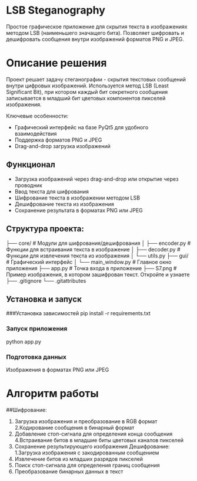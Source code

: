 # LSB Steganography
Простое графическое приложение для скрытия текста в изображениях методом LSB (наименьшего значащего бита).
Позволяет шифровать и дешифровать сообщения внутри изображений форматов PNG и JPEG.

# Описание решения
Проект решает задачу стеганографии - скрытия текстовых сообщений внутри цифровых изображений. Используется метод LSB (Least Significant Bit), при котором каждый бит секретного сообщения записывается в младший бит цветовых компонентов пикселей изображения.

Ключевые особенности:
- Графический интерфейс на базе PyQt5 для удобного взаимодействия
- Поддержка форматов PNG и JPEG
- Drag-and-drop загрузка изображений

## Функционал
- Загрузка изображений через drag-and-drop или открытие через проводник
- Ввод текста для шифрования
- Шифрование текста в изображении методом LSB
- Дешифрование текста из изображения
- Сохранение результата в форматах PNG или JPEG

## Структура проекта:
├── core/ # Модули для шифрования/дешифрования
│ ├── encoder.py # Функции для встраивания текста в изображение
│ ├── decoder.py # Функции для извлечения текста из изображения
│ └── utils.py
├── gui/ # Графический интерфейс
│ └── main_window.py # Главное окно приложения
├── app.py # Точка входа в приложение
├── S7.png # Пример изображения, в котором зашифрован текст. Откройте и узнаете
├── .gitignore
└── .gitattributes

## Установка и запуск
###Установка зависимостей
pip install -r requirements.txt

### Запуск приложения 
python app.py

### Подготовка данных
Изображения в форматах PNG или JPEG

# Алгоритм работы
##Шифрование:
1. Загрузка изображения и преобразование в RGB формат
2.Кодирование сообщения в бинарный формат
3. Добавление стоп-сигнала для определения конца сообщения
4.Встраивание битов в младшие биты цветовых каналов пикселей
5. Сохранение результирующего изображения
Дешифрование:
1.Загрузка изображения с закодированным сообщением
2. Извлечение битов из младших разрядов пикселей
3. Поиск стоп-сигнала для определения границ сообщения
4. Преобразование бинарных данных в текст
